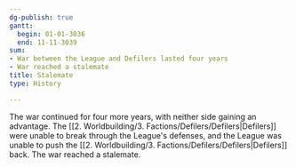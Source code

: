 ```yaml
---
dg-publish: true
gantt:
  begin: 01-01-3036
  end: 11-11-3039
sum:
- War between the League and Defilers lasted four years
- War reached a stalemate
title: Stalemate
type: History

---
```








The war continued for four more years, with neither side gaining an advantage. The [[2. Worldbuilding/3. Factions/Defilers/Defilers\|Defilers]] were unable to break through the League's defenses, and the League was unable to push the [[2. Worldbuilding/3. Factions/Defilers/Defilers\|Defilers]] back. The war reached a stalemate. 
